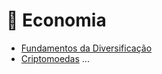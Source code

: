 # 🏦 Economia

- [Fundamentos da Diversificação](fundamentos-da-diversificacao.md)
- [Criptomoedas](criptomoedas.md)
...
